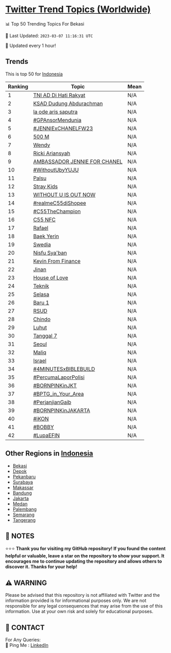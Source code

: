 [Twitter Trend Topics (Worldwide)](https://github.com/ErcinDedeoglu/Twitter-Trend-Topics)
==========


📊 Top 50 Trending Topics For Bekasi

📆 Last Updated: `2023-03-07 11:16:31 UTC`

🔧 Updated every 1 hour!


## Trends

This is top 50 for [Indonesia](</Indonesia>)

| Ranking | Topic | Mean |
| ------- | ------------ | ------------ |
| 1 | [TNI AD Di Hati Rakyat](http://twitter.com/search?q=TNI+AD+Di+Hati+Rakyat) | N/A |
| 2 | [KSAD Dudung Abdurachman](http://twitter.com/search?q=KSAD+Dudung+Abdurachman) | N/A |
| 3 | [la ode aris saputra](http://twitter.com/search?q=la+ode+aris+saputra) | N/A |
| 4 | [#GPAnsorMendunia](http://twitter.com/search?q=%23GPAnsorMendunia) | N/A |
| 5 | [#JENNIExCHANELFW23](http://twitter.com/search?q=%23JENNIExCHANELFW23) | N/A |
| 6 | [500 M](http://twitter.com/search?q=500+M) | N/A |
| 7 | [Wendy](http://twitter.com/search?q=Wendy) | N/A |
| 8 | [Ricki Ariansyah](http://twitter.com/search?q=Ricki+Ariansyah) | N/A |
| 9 | [AMBASSADOR JENNIE FOR CHANEL](http://twitter.com/search?q=AMBASSADOR+JENNIE+FOR+CHANEL) | N/A |
| 10 | [#WithoutUbyYUJU](http://twitter.com/search?q=%23WithoutUbyYUJU) | N/A |
| 11 | [Palsu](http://twitter.com/search?q=Palsu) | N/A |
| 12 | [Stray Kids](http://twitter.com/search?q=Stray+Kids) | N/A |
| 13 | [WITHOUT U IS OUT NOW](http://twitter.com/search?q=WITHOUT+U+IS+OUT+NOW) | N/A |
| 14 | [#realmeC55diShopee](http://twitter.com/search?q=%23realmeC55diShopee) | N/A |
| 15 | [#C55TheChampion](http://twitter.com/search?q=%23C55TheChampion) | N/A |
| 16 | [C55 NFC](http://twitter.com/search?q=C55+NFC) | N/A |
| 17 | [Rafael](http://twitter.com/search?q=Rafael) | N/A |
| 18 | [Baek Yerin](http://twitter.com/search?q=Baek+Yerin) | N/A |
| 19 | [Swedia](http://twitter.com/search?q=Swedia) | N/A |
| 20 | [Nisfu Sya'ban](http://twitter.com/search?q=Nisfu+Sya%27ban) | N/A |
| 21 | [Kevin From Finance](http://twitter.com/search?q=Kevin+From+Finance) | N/A |
| 22 | [Jinan](http://twitter.com/search?q=Jinan) | N/A |
| 23 | [House of Love](http://twitter.com/search?q=House+of+Love) | N/A |
| 24 | [Teknik](http://twitter.com/search?q=Teknik) | N/A |
| 25 | [Selasa](http://twitter.com/search?q=Selasa) | N/A |
| 26 | [Baru 1](http://twitter.com/search?q=Baru+1) | N/A |
| 27 | [RSUD](http://twitter.com/search?q=RSUD) | N/A |
| 28 | [Chindo](http://twitter.com/search?q=Chindo) | N/A |
| 29 | [Luhut](http://twitter.com/search?q=Luhut) | N/A |
| 30 | [Tanggal 7](http://twitter.com/search?q=Tanggal+7) | N/A |
| 31 | [Seoul](http://twitter.com/search?q=Seoul) | N/A |
| 32 | [Maliq](http://twitter.com/search?q=Maliq) | N/A |
| 33 | [Israel](http://twitter.com/search?q=Israel) | N/A |
| 34 | [#4MINUTESxBIBLEBUILD](http://twitter.com/search?q=%234MINUTESxBIBLEBUILD) | N/A |
| 35 | [#PercumaLaporPolisi](http://twitter.com/search?q=%23PercumaLaporPolisi) | N/A |
| 36 | [#BORNPINKinJKT](http://twitter.com/search?q=%23BORNPINKinJKT) | N/A |
| 37 | [#BPTG_in_Your_Area](http://twitter.com/search?q=%23BPTG_in_Your_Area) | N/A |
| 38 | [#PerjanjianGaib](http://twitter.com/search?q=%23PerjanjianGaib) | N/A |
| 39 | [#BORNPINKinJAKARTA](http://twitter.com/search?q=%23BORNPINKinJAKARTA) | N/A |
| 40 | [#iKON](http://twitter.com/search?q=%23iKON) | N/A |
| 41 | [#BOBBY](http://twitter.com/search?q=%23BOBBY) | N/A |
| 42 | [#LupaEFIN](http://twitter.com/search?q=%23LupaEFIN) | N/A |



## Other Regions in [Indonesia](</Indonesia>)

* [Bekasi](</Indonesia/Bekasi.md>)
* [Depok](</Indonesia/Depok.md>)
* [Pekanbaru](</Indonesia/Pekanbaru.md>)
* [Surabaya](</Indonesia/Surabaya.md>)
* [Makassar](</Indonesia/Makassar.md>)
* [Bandung](</Indonesia/Bandung.md>)
* [Jakarta](</Indonesia/Jakarta.md>)
* [Medan](</Indonesia/Medan.md>)
* [Palembang](</Indonesia/Palembang.md>)
* [Semarang](</Indonesia/Semarang.md>)
* [Tangerang](</Indonesia/Tangerang.md>)



## 📝 NOTES

⭐⭐⭐ **Thank you for visiting my GitHub repository! If you found the content helpful or valuable, leave a star on the repository to show your support. It encourages me to continue updating the repository and allows others to discover it. Thanks for your help!**


## ⚠️ WARNING

Please be advised that this repository is not affiliated with Twitter and the information provided is for informational purposes only. We are not responsible for any legal consequences that may arise from the use of this information. Use at your own risk and solely for educational purposes.


## 📨 CONTACT

 For Any Queries:  
            🏓 Ping Me : [LinkedIn](https://www.linkedin.com/in/ercindedeoglu/)
